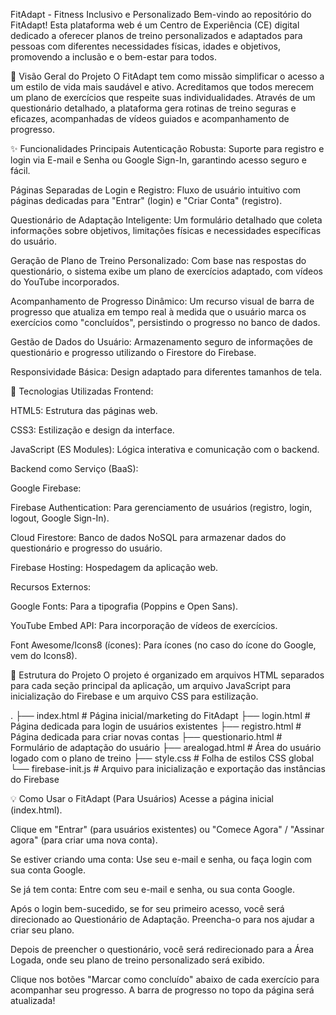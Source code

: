 FitAdapt - Fitness Inclusivo e Personalizado
Bem-vindo ao repositório do FitAdapt! Esta plataforma web é um Centro de Experiência (CE) digital dedicado a oferecer planos de treino personalizados e adaptados para pessoas com diferentes necessidades físicas, idades e objetivos, promovendo a inclusão e o bem-estar para todos.

🌟 Visão Geral do Projeto
O FitAdapt tem como missão simplificar o acesso a um estilo de vida mais saudável e ativo. Acreditamos que todos merecem um plano de exercícios que respeite suas individualidades. Através de um questionário detalhado, a plataforma gera rotinas de treino seguras e eficazes, acompanhadas de vídeos guiados e acompanhamento de progresso.

✨ Funcionalidades Principais
Autenticação Robusta: Suporte para registro e login via E-mail e Senha ou Google Sign-In, garantindo acesso seguro e fácil.

Páginas Separadas de Login e Registro: Fluxo de usuário intuitivo com páginas dedicadas para "Entrar" (login) e "Criar Conta" (registro).

Questionário de Adaptação Inteligente: Um formulário detalhado que coleta informações sobre objetivos, limitações físicas e necessidades específicas do usuário.

Geração de Plano de Treino Personalizado: Com base nas respostas do questionário, o sistema exibe um plano de exercícios adaptado, com vídeos do YouTube incorporados.

Acompanhamento de Progresso Dinâmico: Um recurso visual de barra de progresso que atualiza em tempo real à medida que o usuário marca os exercícios como "concluídos", persistindo o progresso no banco de dados.

Gestão de Dados do Usuário: Armazenamento seguro de informações de questionário e progresso utilizando o Firestore do Firebase.

Responsividade Básica: Design adaptado para diferentes tamanhos de tela.

🚀 Tecnologias Utilizadas
Frontend:

HTML5: Estrutura das páginas web.

CSS3: Estilização e design da interface.

JavaScript (ES Modules): Lógica interativa e comunicação com o backend.

Backend como Serviço (BaaS):

Google Firebase:

Firebase Authentication: Para gerenciamento de usuários (registro, login, logout, Google Sign-In).

Cloud Firestore: Banco de dados NoSQL para armazenar dados do questionário e progresso do usuário.

Firebase Hosting: Hospedagem da aplicação web.

Recursos Externos:

Google Fonts: Para a tipografia (Poppins e Open Sans).

YouTube Embed API: Para incorporação de vídeos de exercícios.

Font Awesome/Icons8 (ícones): Para ícones (no caso do ícone do Google, vem do Icons8).

📁 Estrutura do Projeto
O projeto é organizado em arquivos HTML separados para cada seção principal da aplicação, um arquivo JavaScript para inicialização do Firebase e um arquivo CSS para estilização.

.
├── index.html          # Página inicial/marketing do FitAdapt
├── login.html          # Página dedicada para login de usuários existentes
├── registro.html       # Página dedicada para criar novas contas
├── questionario.html   # Formulário de adaptação do usuário
├── arealogad.html      # Área do usuário logado com o plano de treino
├── style.css           # Folha de estilos CSS global
└── firebase-init.js    # Arquivo para inicialização e exportação das instâncias do Firebase


💡 Como Usar o FitAdapt (Para Usuários)
Acesse a página inicial (index.html).

Clique em "Entrar" (para usuários existentes) ou "Comece Agora" / "Assinar agora" (para criar uma nova conta).

Se estiver criando uma conta: Use seu e-mail e senha, ou faça login com sua conta Google.

Se já tem conta: Entre com seu e-mail e senha, ou sua conta Google.

Após o login bem-sucedido, se for seu primeiro acesso, você será direcionado ao Questionário de Adaptação. Preencha-o para nos ajudar a criar seu plano.

Depois de preencher o questionário, você será redirecionado para a Área Logada, onde seu plano de treino personalizado será exibido.

Clique nos botões "Marcar como concluído" abaixo de cada exercício para acompanhar seu progresso. A barra de progresso no topo da página será atualizada!

